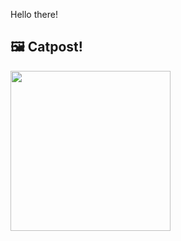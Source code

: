 Hello there!



## 🖼️ Catpost!

<sub>
    <img src="https://cdn2.thecatapi.com/images/5ot.jpg" height="256">
</sub>

